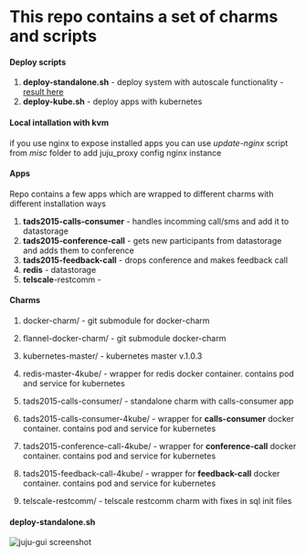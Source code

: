 # This repo contains a set of charms and scripts

#### Deploy scripts

1. **deploy-standalone.sh** - deploy system with autoscale functionality - [result here](#deploy-standalonesh)
2. **deploy-kube.sh** - deploy apps with kubernetes 

#### Local intallation with kvm

if you use nginx to expose installed apps you can use *update-nginx* script from *misc* folder to add juju_proxy config nginx instance

#### Apps
Repo contains a few apps which are wrapped to different charms with different installation ways

1. **tads2015-calls-consumer** - handles incomming call/sms and add it to datastorage
2. **tads2015-conference-call** - gets new participants from datastorage and adds them to conference
3. **tads2015-feedback-call** - drops conference and makes feedback call
4. **redis** - datastorage 
5. **telscale**-restcomm - 

#### Charms

1. docker-charm/ - git submodule for docker-charm

2. flannel-docker-charm/ - git submodule docker-charm

3. kubernetes-master/ - kubernetes master v.1.0.3

4. redis-master-4kube/ - wrapper for redis docker container. contains pod and service for kubernetes

5. tads2015-calls-consumer/ - standalone charm with calls-consumer app

6. tads2015-calls-consumer-4kube/ - wrapper for **calls-consumer** docker container. contains pod and service for kubernetes

7. tads2015-conference-call-4kube/ - wrapper for **conference-call** docker container. contains pod and service for kubernetes

8. tads2015-feedback-call-4kube/ - wrapper for **feedback-call** docker container. contains pod and service for kubernetes

9. telscale-restcomm/ - telscale restcomm charm with fixes in sql init files

#### deploy-standalone.sh

![juju-gui screenshot](https://dl.dropboxusercontent.com/u/8604560/juju-standalone-scale.png)
